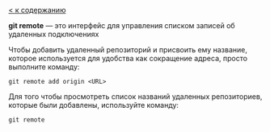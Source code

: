 [< к содержанию](../../../)

__git remote__ — это интерфейс для управления списком записей об удаленных подключениях

Чтобы добавить удаленный репозиторий и присвоить ему название, которое используется для удобства как сокращение адреса, просто выполните команду:
```
git remote add origin <URL>
```

Для того чтобы просмотреть список названий удаленных репозиториев, которые были добавлены, используйте команду:
```
git remote
```
